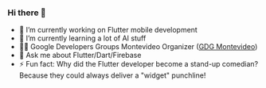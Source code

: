 ### Hi there 👋



- 💙 I’m currently working on Flutter mobile development
- 🚀 I’m currently learning a lot of AI stuff
- 👨‍✈️ Google Developers Groups Montevideo Organizer ([GDG Montevideo](https://gdg.community.dev/gdg-montevideo/))
- 💬 Ask me about Flutter/Dart/Firebase
- ⚡ Fun fact: Why did the Flutter developer become a stand-up comedian? Because they could always deliver a "widget" punchline!
